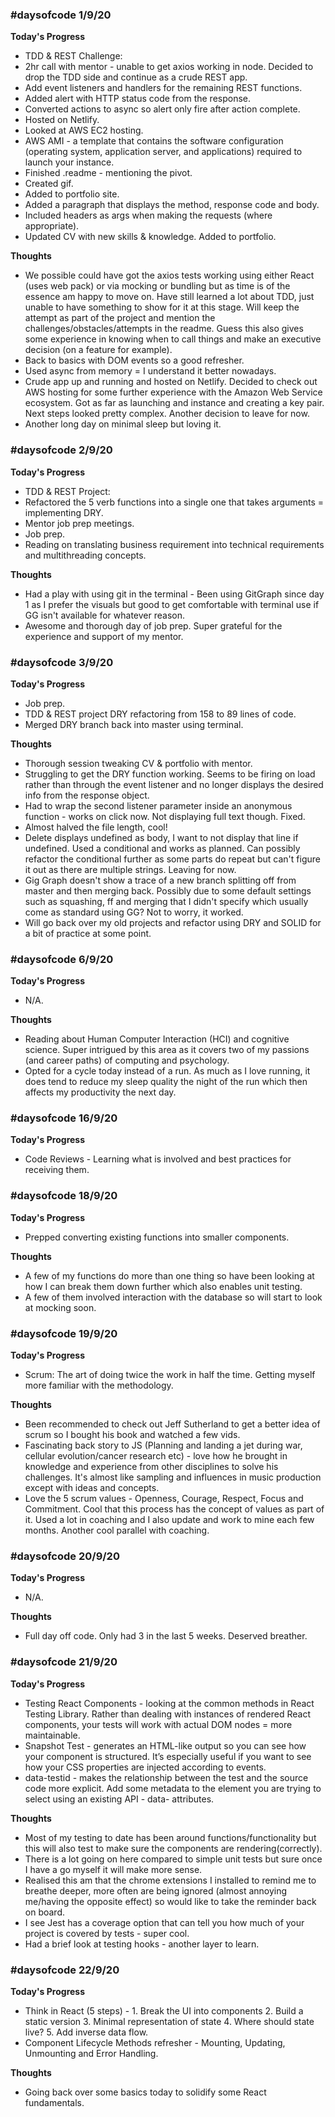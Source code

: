 ### #daysofcode 1/9/20 

**Today's Progress**
- TDD & REST Challenge:
- 2hr call with mentor - unable to get axios working in node. Decided to drop the TDD side and continue as a crude REST app. 
- Add event listeners and handlers for the remaining REST functions.
- Added alert with HTTP status code from the response.
- Converted actions to async so alert only fire after action complete.
- Hosted on Netlify.
- Looked at AWS EC2 hosting. 
- AWS AMI - a template that contains the software configuration (operating system, application server, and applications) required to launch your instance.
- Finished .readme - mentioning the pivot.
- Created gif.
- Added to portfolio site.
- Added a paragraph that displays the method, response code and body.
- Included headers as args when making the requests (where appropriate).
- Updated CV with new skills & knowledge. Added to portfolio.

**Thoughts** 
- We possible could have got the axios tests working using either React (uses web pack) or via mocking or bundling but as time is of the essence am happy to move on. Have still learned a lot about TDD, just unable to have something to show for it at this stage. Will keep the attempt as part of the project and mention the challenges/obstacles/attempts in the readme. Guess this also gives some experience in knowing when to call things and make an executive decision (on a feature for example).
- Back to basics with DOM events so a good refresher.
- Used async from memory = I understand it better nowadays.
- Crude app up and running and hosted on Netlify. Decided to check out AWS hosting for some further experience with the Amazon Web Service ecosystem. Got as far as launching and instance and creating a key pair. Next steps looked pretty complex. Another decision to leave for now.
- Another long day on minimal sleep but loving it.

### #daysofcode 2/9/20 

**Today's Progress**
- TDD & REST Project:
- Refactored the 5 verb functions into a single one that takes arguments = implementing DRY.
- Mentor job prep meetings.
- Job prep.
- Reading on translating business requirement into technical requirements and multithreading concepts.

**Thoughts** 
- Had a play with using git in the terminal - Been using GitGraph since day 1 as I prefer the visuals but good to get comfortable with terminal use if GG isn't available for whatever reason.
- Awesome and thorough day of job prep. Super grateful for the experience and support of my mentor.

### #daysofcode 3/9/20 

**Today's Progress**
- Job prep.
- TDD & REST project DRY refactoring from 158 to 89 lines of code.
- Merged DRY branch back into master using terminal.

**Thoughts** 
- Thorough session tweaking CV & portfolio with mentor.
- Struggling to get the DRY function working. Seems to be firing on load rather than through the event listener and no longer displays the desired info from the response object.
- Had to wrap the second listener parameter inside an anonymous function - works on click now. Not displaying full text though. Fixed.
- Almost halved the file length, cool!
- Delete displays undefined as body, I want to not display that line if undefined. Used a conditional and works as planned. Can possibly refactor the conditional further as some parts do repeat but can't figure it out as there are multiple strings. Leaving for now.
- Gig Graph doesn't show a trace of a new branch splitting off from master and then merging back. Possibly due to some default settings such as squashing, ff and merging that I didn't specify which usually come as standard using GG? Not to worry, it worked.
- Will go back over my old projects and refactor using DRY and SOLID for a bit of practice at some point.

### #daysofcode 6/9/20 

**Today's Progress**
- N/A.

**Thoughts** 
- Reading about Human Computer Interaction (HCI) and cognitive science. Super intrigued by this area as it covers two of my passions (and career paths) of computing and psychology.
- Opted for a cycle today instead of a run. As much as I love running, it does tend to reduce my sleep quality the night of the run which then affects my productivity the next day.

### #daysofcode 16/9/20 

**Today's Progress**
- Code Reviews - Learning what is involved and best practices for receiving them.

### #daysofcode 18/9/20 

**Today's Progress**
- Prepped converting existing functions into smaller components.

**Thoughts** 
- A few of my functions do more than one thing so have been looking at how I can break them down further which also enables unit testing.
- A few of them involved interaction with the database so will start to look at mocking soon. 

### #daysofcode 19/9/20 

**Today's Progress**
- Scrum: The art of doing twice the work in half the time. Getting myself more familiar with the methodology.

**Thoughts** 
- Been recommended to check out Jeff Sutherland to get a better idea of scrum so I bought his book and watched a few vids.
- Fascinating back story to JS (Planning and landing a jet during war, cellular evolution/cancer research etc) - love how he brought in knowledge and experience from other disciplines to solve his challenges. It's almost like sampling and influences in music production except with ideas and concepts.
- Love the 5 scrum values - Openness, Courage, Respect, Focus and Commitment. Cool that this process has the concept of values as part of it. Used a lot in coaching and I also update and work to mine each few months. Another cool parallel with coaching.

### #daysofcode 20/9/20 

**Today's Progress**
- N/A.

**Thoughts** 
- Full day off code. Only had 3 in the last 5 weeks. Deserved breather.

### #daysofcode 21/9/20 

**Today's Progress**
- Testing React Components - looking at the common methods in React Testing Library. Rather than dealing with instances of rendered React components, your tests will work with actual DOM nodes = more maintainable.
- Snapshot Test - generates an HTML-like output so you can see how your component is structured. It’s especially useful if you want to see how your CSS properties are injected according to events.
- data-testid - makes the relationship between the test and the source code more explicit. Add some metadata to the element you are trying to select using an existing API - data- attributes.

**Thoughts** 
- Most of my testing to date has been around functions/functionality but this will also test to make sure the components are rendering(correctly).
- There is a lot going on here compared to simple unit tests but sure once I have a go myself it will make more sense.
- Realised this am that the chrome extensions I installed to remind me to breathe deeper, more often are being ignored (almost annoying me/having the opposite effect) so would like to take the reminder back on board.
- I see Jest has a coverage option that can tell you how much of your project is covered by tests - super cool.
- Had a brief look at testing hooks - another layer to learn.

### #daysofcode 22/9/20 

**Today's Progress**
- Think in React (5 steps) - 1. Break the UI into components 2. Build a static version 3. Minimal representation of state 4. Where should state live? 5. Add inverse data flow.
- Component Lifecycle Methods refresher - Mounting, Updating, Unmounting and Error Handling.

**Thoughts** 
- Going back over some basics today to solidify some React fundamentals.
